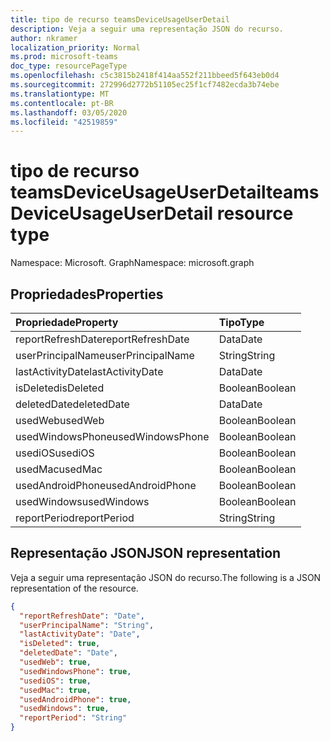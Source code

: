 ```yaml
---
title: tipo de recurso teamsDeviceUsageUserDetail
description: Veja a seguir uma representação JSON do recurso.
author: nkramer
localization_priority: Normal
ms.prod: microsoft-teams
doc_type: resourcePageType
ms.openlocfilehash: c5c3815b2418f414aa552f211bbeed5f643eb0d4
ms.sourcegitcommit: 272996d2772b51105ec25f1cf7482ecda3b74ebe
ms.translationtype: MT
ms.contentlocale: pt-BR
ms.lasthandoff: 03/05/2020
ms.locfileid: "42519859"
---
```

# <a name="teamsdeviceusageuserdetail-resource-type"></a><span data-ttu-id="47e06-103">tipo de recurso teamsDeviceUsageUserDetail</span><span class="sxs-lookup"><span data-stu-id="47e06-103">teamsDeviceUsageUserDetail resource type</span></span>

<span data-ttu-id="47e06-104">Namespace: Microsoft. Graph</span><span class="sxs-lookup"><span data-stu-id="47e06-104">Namespace: microsoft.graph</span></span>

## <a name="properties"></a><span data-ttu-id="47e06-105">Propriedades</span><span class="sxs-lookup"><span data-stu-id="47e06-105">Properties</span></span>

| <span data-ttu-id="47e06-106">Propriedade</span><span class="sxs-lookup"><span data-stu-id="47e06-106">Property</span></span>          | <span data-ttu-id="47e06-107">Tipo</span><span class="sxs-lookup"><span data-stu-id="47e06-107">Type</span></span>    |
| :---------------- | :------ |
| <span data-ttu-id="47e06-108">reportRefreshDate</span><span class="sxs-lookup"><span data-stu-id="47e06-108">reportRefreshDate</span></span> | <span data-ttu-id="47e06-109">Data</span><span class="sxs-lookup"><span data-stu-id="47e06-109">Date</span></span>    |
| <span data-ttu-id="47e06-110">userPrincipalName</span><span class="sxs-lookup"><span data-stu-id="47e06-110">userPrincipalName</span></span> | <span data-ttu-id="47e06-111">String</span><span class="sxs-lookup"><span data-stu-id="47e06-111">String</span></span>  |
| <span data-ttu-id="47e06-112">lastActivityDate</span><span class="sxs-lookup"><span data-stu-id="47e06-112">lastActivityDate</span></span>  | <span data-ttu-id="47e06-113">Data</span><span class="sxs-lookup"><span data-stu-id="47e06-113">Date</span></span>    |
| <span data-ttu-id="47e06-114">isDeleted</span><span class="sxs-lookup"><span data-stu-id="47e06-114">isDeleted</span></span>         | <span data-ttu-id="47e06-115">Boolean</span><span class="sxs-lookup"><span data-stu-id="47e06-115">Boolean</span></span> |
| <span data-ttu-id="47e06-116">deletedDate</span><span class="sxs-lookup"><span data-stu-id="47e06-116">deletedDate</span></span>       | <span data-ttu-id="47e06-117">Data</span><span class="sxs-lookup"><span data-stu-id="47e06-117">Date</span></span>    |
| <span data-ttu-id="47e06-118">usedWeb</span><span class="sxs-lookup"><span data-stu-id="47e06-118">usedWeb</span></span>           | <span data-ttu-id="47e06-119">Boolean</span><span class="sxs-lookup"><span data-stu-id="47e06-119">Boolean</span></span> |
| <span data-ttu-id="47e06-120">usedWindowsPhone</span><span class="sxs-lookup"><span data-stu-id="47e06-120">usedWindowsPhone</span></span>  | <span data-ttu-id="47e06-121">Boolean</span><span class="sxs-lookup"><span data-stu-id="47e06-121">Boolean</span></span> |
| <span data-ttu-id="47e06-122">usediOS</span><span class="sxs-lookup"><span data-stu-id="47e06-122">usediOS</span></span>           | <span data-ttu-id="47e06-123">Boolean</span><span class="sxs-lookup"><span data-stu-id="47e06-123">Boolean</span></span> |
| <span data-ttu-id="47e06-124">usedMac</span><span class="sxs-lookup"><span data-stu-id="47e06-124">usedMac</span></span>           | <span data-ttu-id="47e06-125">Boolean</span><span class="sxs-lookup"><span data-stu-id="47e06-125">Boolean</span></span> |
| <span data-ttu-id="47e06-126">usedAndroidPhone</span><span class="sxs-lookup"><span data-stu-id="47e06-126">usedAndroidPhone</span></span>  | <span data-ttu-id="47e06-127">Boolean</span><span class="sxs-lookup"><span data-stu-id="47e06-127">Boolean</span></span> |
| <span data-ttu-id="47e06-128">usedWindows</span><span class="sxs-lookup"><span data-stu-id="47e06-128">usedWindows</span></span>       | <span data-ttu-id="47e06-129">Boolean</span><span class="sxs-lookup"><span data-stu-id="47e06-129">Boolean</span></span> |
| <span data-ttu-id="47e06-130">reportPeriod</span><span class="sxs-lookup"><span data-stu-id="47e06-130">reportPeriod</span></span>      | <span data-ttu-id="47e06-131">String</span><span class="sxs-lookup"><span data-stu-id="47e06-131">String</span></span>  |

## <a name="json-representation"></a><span data-ttu-id="47e06-132">Representação JSON</span><span class="sxs-lookup"><span data-stu-id="47e06-132">JSON representation</span></span>

<span data-ttu-id="47e06-133">Veja a seguir uma representação JSON do recurso.</span><span class="sxs-lookup"><span data-stu-id="47e06-133">The following is a JSON representation of the resource.</span></span>

<!-- {
  "blockType": "resource",
  "@odata.type": "microsoft.graph.teamsDeviceUsageUserDetail"
} -->

```json
{
  "reportRefreshDate": "Date", 
  "userPrincipalName": "String", 
  "lastActivityDate": "Date", 
  "isDeleted": true, 
  "deletedDate": "Date", 
  "usedWeb": true, 
  "usedWindowsPhone": true, 
  "usediOS": true, 
  "usedMac": true, 
  "usedAndroidPhone": true, 
  "usedWindows": true, 
  "reportPeriod": "String"
}
```
